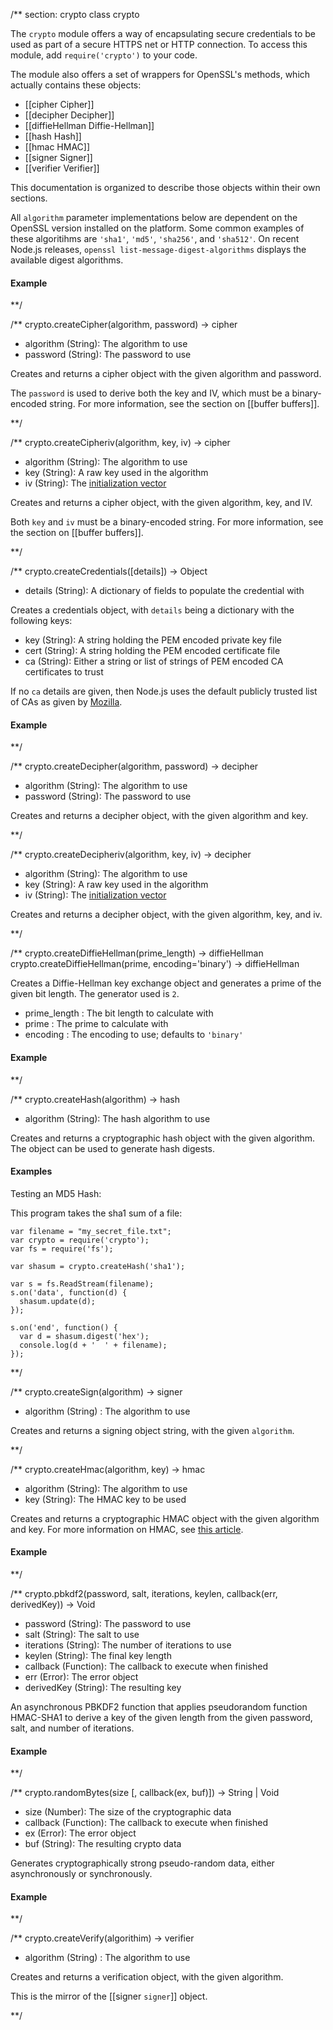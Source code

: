 
/** section: crypto
class crypto

The `crypto` module offers a way of encapsulating secure credentials to be used as part of a secure HTTPS net or HTTP connection. To access this module, add `require('crypto')` to your code. 

 The module also offers a set of wrappers for OpenSSL's methods, which actually contains these objects:

* [[cipher Cipher]]
* [[decipher Decipher]]
* [[diffieHellman Diffie-Hellman]]
* [[hash Hash]]
* [[hmac HMAC]] 
* [[signer Signer]]
* [[verifier Verifier]]

This documentation is organized to describe those objects within their own sections.

<Note>All `algorithm` parameter implementations below are dependent on the OpenSSL version installed on the platform. Some common examples of these algoritihms are `'sha1'`, `'md5'`, `'sha256'`, and `'sha512'`. On recent Node.js releases, `openssl list-message-digest-algorithms` displays the available digest algorithms. </Note>



#### Example

<script src='http://snippets.nodemanual.org/github.com/mattpardee/nodemanual.org-examples/nodejs_ref_guide/crypto/crypto.js?linestart=3&lineend=0&showlines=false' defer='defer'></script>

**/

/**
crypto.createCipher(algorithm, password) -> cipher
- algorithm (String):  The algorithm to use
- password (String):  The password to use

Creates and returns a cipher object with the given algorithm and password.

The `password` is used to derive both the key and IV, which must be a binary-encoded string. For more information, see the section on [[buffer buffers]].

**/ 


/**
crypto.createCipheriv(algorithm, key, iv) -> cipher
- algorithm (String): The algorithm to use
- key (String): A raw key used in the algorithm
- iv (String): The [initialization vector](http://en.wikipedia.org/wiki/Initialization_vector)

Creates and returns a cipher object, with the given algorithm, key, and IV.

Both `key` and `iv` must be a binary-encoded string. For more information, see the section on [[buffer buffers]].


**/ 


/**
crypto.createCredentials([details]) -> Object
- details (String): A dictionary of fields to populate the credential with

Creates a credentials object, with  `details` being a dictionary with the following keys:

- key (String): A string holding the PEM encoded private key file
- cert (String): A string holding the PEM encoded certificate file
- ca (String): Either a string or list of strings of PEM encoded CA certificates to trust

If no `ca` details are given, then Node.js uses the default publicly trusted list of CAs as given by [Mozilla](http://mxr.mozilla.org/mozilla/source/security/nss/lib/ckfw/builtins/certdata.txt).

#### Example

<script src='http://snippets.nodemanual.org/github.com/mattpardee/nodemanual.org-examples/nodejs_ref_guide/crypto/crypto.createCredentials.js?linestart=3&lineend=0&showlines=false' defer='defer'></script>

**/ 


/**
crypto.createDecipher(algorithm, password) -> decipher
- algorithm (String): The algorithm to use
- password (String): The password to use

Creates and returns a decipher object, with the given algorithm and key.

**/ 


/**
crypto.createDecipheriv(algorithm, key, iv) -> decipher
- algorithm (String): The algorithm to use
- key (String): A raw key used in the algorithm
- iv (String): The [initialization vector](http://en.wikipedia.org/wiki/Initialization_vector)

Creates and returns a decipher object, with the given algorithm, key, and iv.

**/ 


/**
crypto.createDiffieHellman(prime_length) -> diffieHellman
crypto.createDiffieHellman(prime, encoding='binary') -> diffieHellman

Creates a Diffie-Hellman key exchange object and generates a prime of the given bit length. The generator used is `2`.

- prime_length : The bit length to calculate with
- prime : The prime to calculate with
- encoding : The encoding to use; defaults to `'binary'`

#### Example

<script src='http://snippets.nodemanual.org/github.com/mattpardee/nodemanual.org-examples/nodejs_ref_guide/crypto/crypto.createDiffieHellman.js?linestart=3&lineend=0&showlines=false' defer='defer'></script>

**/ 


/**
crypto.createHash(algorithm) -> hash
- algorithm (String): The hash algorithm to use

Creates and returns a cryptographic hash object with the given algorithm. The object can be used to generate hash digests.

#### Examples

Testing an MD5 Hash:

<script src='http://snippets.nodemanual.org/github.com/mattpardee/nodemanual.org-examples/nodejs_ref_guide/crypto/crypto.createHash.js?linestart=3&lineend=0&showlines=false' defer='defer'></script>

This program takes the sha1 sum of a file:

    var filename = "my_secret_file.txt";
    var crypto = require('crypto');
    var fs = require('fs');

    var shasum = crypto.createHash('sha1');

    var s = fs.ReadStream(filename);
    s.on('data', function(d) {
      shasum.update(d);
    });

    s.on('end', function() {
      var d = shasum.digest('hex');
      console.log(d + '  ' + filename);
    });

**/ 


/**
crypto.createSign(algorithm) -> signer
- algorithm (String) : The algorithm to use

Creates and returns a signing object string, with the given `algorithm`.


**/ 


/**
crypto.createHmac(algorithm, key) -> hmac
- algorithm (String): The algorithm to use
- key (String): The HMAC key to be used

Creates and returns a cryptographic HMAC object with the given algorithm and key. For more information on HMAC, see [this article](http://en.wikipedia.org/wiki/HMAC).

#### Example

<script src='http://snippets.nodemanual.org/github.com/mattpardee/nodemanual.org-examples/nodejs_ref_guide/crypto/crypto.createHmac.js?linestart=3&lineend=0&showlines=false' defer='defer'></script>

**/ 


/**
crypto.pbkdf2(password, salt, iterations, keylen, callback(err, derivedKey)) -> Void
- password (String): The password to use
- salt (String): The salt to use
- iterations (String): The number of iterations to use
- keylen (String): The final key length
- callback (Function): The callback to execute when finished
- err (Error): The error object
- derivedKey (String): The resulting key

An asynchronous PBKDF2 function that applies pseudorandom function HMAC-SHA1 to derive a key of the given length from the given password, salt, and number of iterations.

#### Example

<script src='http://snippets.nodemanual.org/github.com/mattpardee/nodemanual.org-examples/nodejs_ref_guide/crypto/crypto.pbkdf2.js?linestart=3&lineend=0&showlines=false' defer='defer'></script>

**/ 


/**
crypto.randomBytes(size [, callback(ex, buf)]) -> String | Void
- size (Number): The size of the cryptographic data
- callback (Function): The callback to execute when finished
- ex (Error): The error object
- buf (String): The resulting crypto data

Generates cryptographically strong pseudo-random data, either asynchronously or synchronously.

#### Example

<script src='http://snippets.nodemanual.org/github.com/mattpardee/nodemanual.org-examples/nodejs_ref_guide/crypto/crypto.randomBytes.js?linestart=3&lineend=0&showlines=false' defer='defer'></script>

**/ 

/**
crypto.createVerify(algorithim) -> verifier
- algorithm (String) : The algorithm to use

Creates and returns a verification object, with the given algorithm.

This is the mirror of the [[signer `signer`]] object.

**/ 